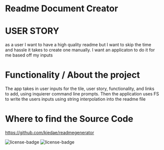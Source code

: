 # Readme Document Creator

# USER STORY
as a user I want to have a high quality readme but I want to skip the time and hassle it takes to  create one manually. I want an applicaton to do it for me based off my inputs

# Functionality / About the project
The app takes in user inputs for the tile, user story, functionality, and links to add, using inquierer command line prompts. Then the application uses FS to write the users inputs using string interpolation into the readme file

# Where to find the Source Code

https://github.com/kiedae/readmegenerator

<img alt="license-badge" src="https://img.shields.io/badge/license-bonkers-yellowgreen.svg">

<img alt="license-badge" src="https://img.shields.io/badge/Github%20Kiedae">
